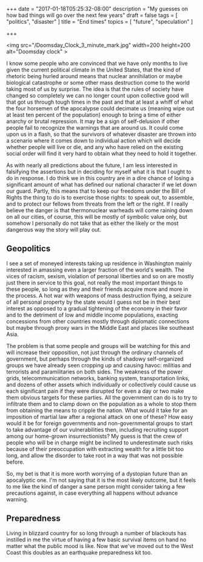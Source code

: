 +++
date = "2017-01-18T05:25:32-08:00"
description = "My guesses on how bad things will go over the next few years"
draft = false
tags = [
  "politics",
  "disaster"
]
title = "End times"
topics = [
  "future",
  "speculation"
]

+++

<img src="/Doomsday_Clock_3_minute_mark.jpg" width=200 height=200 alt="Doomsday clock" \>

I know some people who are convinced that we have only months to live given the
current political climate in the United States, that the kind of rhetoric being
hurled around means that nuclear annihilation or maybe biological catastrophe
or some other mass destruction come to the world taking most of us by surprise.
The idea is that the rules of society have changed so completely we can no
longer count upon collective good will that got us through tough times in the
past and that at least a whiff of what the four horsemen of the apocalypse
could decimate us (meaning wipe out at least ten percent of the population)
enough to bring a time of either anarchy or brutal repression. It may be a sign
of self-delusion if other people fail to recognize the warnings that are around
us. It could come upon us in a flash, so that the survivors of whatever
disaster are thrown into a scenario where it comes down to individual action
which will decide whether people will live or die, and any who have relied on
the existing social order will find it very hard to obtain what they need to
hold it together.

As with nearly all predictions about the future, I am less interested in
falsifying the assertions but in deciding for myself what it is that I ought to
do in response. I do think we in this country are in a dire chance of losing
a significant amount of what has defined our national character if we let down
our guard. Partly, this means that to keep our freedoms under the Bill of Rights
the thing to do is to exercise those rights: to speak out, to assemble, and to
protect our fellows from threats from the left or the right. If I really believe
the danger is that thermonuclear warheads will come raining down on all our
cities, of course, this will be mostly of symbolic value only, but somehow I
personally do not take that as either the likely or the most dangerous way the
story will play out.

## Geopolitics

I see a set of moneyed interests taking up residence in Washington mainly
interested in amassing even a larger fraction of the world's wealth. The vices
of racism, sexism, violation of personal liberties and so on are mostly just
there in service to this goal, not really the most important things to these
people, so long as they and their friends acquire more and more in the process.
A hot war with weapons of mass destruction flying, a seizure of all personal
property by the state would I guess not be in their best interest as opposed to
a gradual tightening of the economy in their favor and to the detriment of low
and middle income populations, exacting concessions from other countries mostly
through diplomatic connections but maybe through proxy wars in the Middle East
and places like southeast Asia.

The problem is that some people and groups will
be watching for this and will increase their opposition, not just through the
ordinary channels of government, but perhaps through the kinds of shadowy
self-organized groups we have already seen cropping up and causing havoc:
militias and terrorists and paramilitaries on both sides. The weakness of the
power grids, telecommunication networks, banking system, transportation links,
and dozens of other assets which individually or collectively could cause us
each significant pain if they were disrupted for even a day or two make them
obvious targets for these parties. All the government can do is to try to
infiltrate them and to clamp down on the population as a whole to stop them
from obtaining the means to cripple the nation. What would it take for an
imposition of martial law after a regional attack on one of these? How easy
would it be for foreign governments and non-governmental groups to start to
take advantage of our vulnerabilities then, including recruiting support among
our home-grown insurrectionists? My guess is that the crew of people who will
be in charge might be inclined to underestimate such risks because of their
preoccupation with extracting wealth for a little bit too long, and allow the
disorder to take root in a way that was not possible before.

So, my bet is that it is more worth worrying of a dystopian future than an
apocalyptic one. I'm not saying that it is the most likely outcome, but it feels
to me like the kind of danger a sane person might consider taking a few
precautions against, in case everything all happens without advance warning.

## Preparedness

Living in blizzard country for so long through a number of blackouts has
instilled in me the virtue of having a few basic survival items on hand no
matter what the public mood is like. Now that we've moved out to the West Coast
this doubles as an earthquake preparedness kit too.
